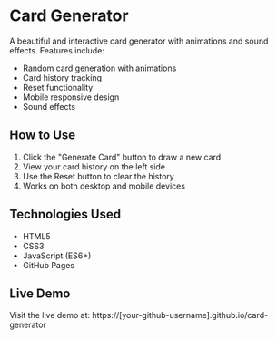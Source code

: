 # Card Generator

A beautiful and interactive card generator with animations and sound effects. Features include:
- Random card generation with animations
- Card history tracking
- Reset functionality
- Mobile responsive design
- Sound effects

## How to Use
1. Click the "Generate Card" button to draw a new card
2. View your card history on the left side
3. Use the Reset button to clear the history
4. Works on both desktop and mobile devices

## Technologies Used
- HTML5
- CSS3
- JavaScript (ES6+)
- GitHub Pages

## Live Demo
Visit the live demo at: https://[your-github-username].github.io/card-generator
